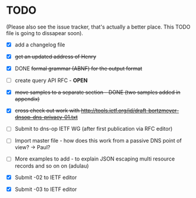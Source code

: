 
TODO
=====

(Please also see the issue tracker, that's actually a better place. This TODO file is going to dissapear soon).

  - [X] add a changelog file
  - [X] <del>get an updated address of Henry </del> 
  - [X] DONE <del>formal grammar (ABNF) for the output format</del>
  - [ ] create query API RFC - **OPEN**
  - [X] <del>move samples to a separate section - DONE (two samples added in appendix)</del>
  - [X] <del>cross check out work with http://tools.ietf.org/id/draft-bortzmeyer-dnsop-dns-privacy-01.txt 
  - [ ] Submit to dns-op IETF WG (after first publication via RFC editor) 
  - [ ] Import master file - how does this work from a passive DNS point of view? -> Paul?
  - [ ] More examples to add - to explain JSON escaping multi resource records and so on on (adulau)
  - [X] Submit -02 to IETF editor
  - [X] Submit -03 to IETF editor


